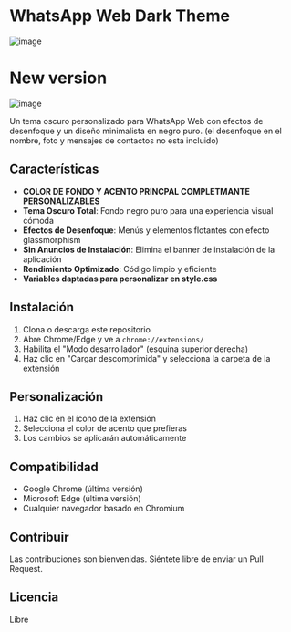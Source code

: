 # WhatsApp Web Dark Theme

![image](https://github.com/user-attachments/assets/927767c6-077d-4dd1-8718-6b161511b166)

# New version

![image](https://github.com/user-attachments/assets/bc38fd81-e27a-4b3a-b51e-d4834cd4af3e)


Un tema oscuro personalizado para WhatsApp Web con efectos de desenfoque y un diseño minimalista en negro puro.
(el desenfoque en el nombre, foto y mensajes de contactos no esta incluido)

## Características

- **COLOR DE FONDO Y ACENTO PRINCPAL COMPLETMANTE PERSONALIZABLES**
- **Tema Oscuro Total**: Fondo negro puro para una experiencia visual cómoda
- **Efectos de Desenfoque**: Menús y elementos flotantes con efecto glassmorphism
- **Sin Anuncios de Instalación**: Elimina el banner de instalación de la aplicación
- **Rendimiento Optimizado**: Código limpio y eficiente
- **Variables daptadas para personalizar en style.css**

## Instalación

1. Clona o descarga este repositorio
2. Abre Chrome/Edge y ve a `chrome://extensions/`
3. Habilita el "Modo desarrollador" (esquina superior derecha)
4. Haz clic en "Cargar descomprimida" y selecciona la carpeta de la extensión

## Personalización

1. Haz clic en el ícono de la extensión
2. Selecciona el color de acento que prefieras
3. Los cambios se aplicarán automáticamente

## Compatibilidad

- Google Chrome (última versión)
- Microsoft Edge (última versión)
- Cualquier navegador basado en Chromium


## Contribuir

Las contribuciones son bienvenidas. Siéntete libre de enviar un Pull Request.

## Licencia

Libre
